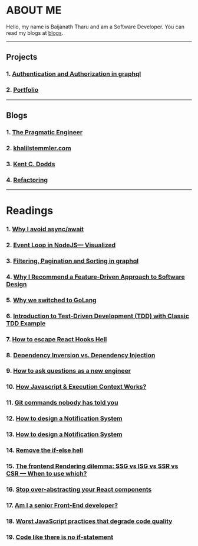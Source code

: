 # ABOUT ME

Hello, my name is Baijanath Tharu and am a Software Developer. You can read my blogs at [blogs](https://bntharu.com.np/blogs).

---

## Projects

### 1. [Authentication and Authorization in graphql](https://github.com/baijanathTharu/auth-graphql)
### 2. [Portfolio](https://www.bntharu.com.np/)

---

## Blogs

### 1. [The Pragmatic Engineer](https://blog.pragmaticengineer.com/)
### 2. [khalilstemmler.com](https://khalilstemmler.com/)
### 3. [Kent C. Dodds](https://kentcdodds.com/blog)
### 4. [Refactoring](https://refactoring.com/)

---

# Readings

### 1. [Why I avoid async/await](https://uniqname.medium.com/why-i-avoid-async-await-7be98014b73e)

### 2. [Event Loop in NodeJS— Visualized](https://medium.com/@mmoshikoo/event-loop-in-nodejs-visualized-235867255e81)
### 3. [Filtering, Pagination and Sorting in graphql](https://www.howtographql.com/graphql-js/8-filtering-pagination-and-sorting/)
### 4. [Why I Recommend a Feature-Driven Approach to Software Design](https://khalilstemmler.com/articles/software-design-architecture/feature-driven/)
### 5. [Why we switched to GoLang](https://medium.com/@samuellaroche/why-we-switched-to-golang-53cb15868eef)
### 6. [Introduction to Test-Driven Development (TDD) with Classic TDD Example](https://khalilstemmler.com/articles/test-driven-development/introduction-to-tdd/)
### 7. [How to escape React Hooks Hell](https://medium.com/battlefy/how-to-escape-react-hooks-hell-a66c0d142c9e)
### 8. [Dependency Inversion vs. Dependency Injection](https://betterprogramming.pub/straightforward-simple-dependency-inversion-vs-dependency-injection-7d8c0d0ed28e)
### 9. [How to ask questions as a new engineer](https://genericmikechen.hashnode.dev/how-to-ask-questions-as-a-new-engineer)
### 10. [How Javascript & Execution Context Works?](https://medium.com/@muhammad.umair1019/how-javascript-execution-context-works-3ce9fef228d5)
### 11. [Git commands nobody has told you](https://bootcamp.uxdesign.cc/git-commands-nobody-has-told-you-cd7025bea8db)
### 12. [How to design a Notification System](https://leandrofranchi.medium.com/how-to-design-a-notification-system-23f381cdeb00)
### 13. [How to design a Notification System](https://leandrofranchi.medium.com/how-to-design-a-notification-system-23f381cdeb00)
### 14. [Remove the if-else hell](https://medium.com/javarevisited/remove-the-if-else-hell-java-7927194bd2e)
### 15. [The frontend Rendering dilemma: SSG vs ISG vs SSR vs CSR — When to use which?](https://medium.com/@amine.elwer/the-frontend-rendering-dilemma-ssg-vs-isg-vs-ssr-vs-csr-when-to-use-which-c1d4597aef67)
### 16. [Stop over-abstracting your React components](https://tech.groww.in/stop-over-abstracting-your-react-components-196400210a7a)
### 17. [Am I a senior Front-End developer?](https://medium.com/codex/am-i-a-senior-front-end-developer-6596142bf647)
### 18. [Worst JavaScript practices that degrade code quality](https://tech.groww.in/worst-javascript-practices-that-degrade-code-quality-c21e068f0212)
### 19. [Code like there is no if-statement](https://medium.com/@shirkavand/code-like-there-is-no-if-statement-36ca170c2b92)
